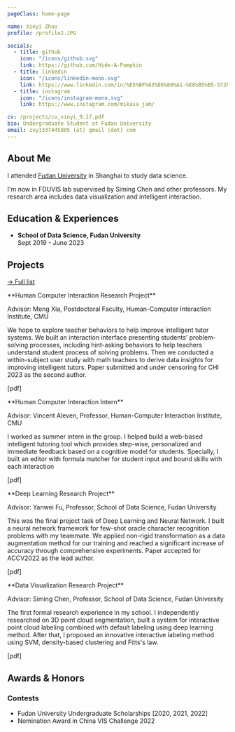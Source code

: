 ```yaml
---
pageClass: home-page

name: Xinyi Zhao
profile: /profile2.JPG

socials:
  - title: github
    icon: "/icons/github.svg"
    link: https://github.com/Hide-A-Pumpkin
  - title: linkedin
    icon: "/icons/linkedin-mono.svg"
    link: https://www.linkedin.com/in/%E5%BF%83%E6%80%A1-%E8%B5%B5-572ba8228
  - title: instagram
    icon: "/icons/instagram-mono.svg"
    link: https://www.instagram.com/mikasa_jam/

cv: /projects/cv_xinyi_9.17.pdf
bio: Undergraduate Student at Fudan University
email: zxy1337445805 (at) gmail (dot) com
---
```


<ProfileSection :frontmatter="$page.frontmatter" />

## About Me

I attended [Fudan University](https://www.fudan.edu.cn/) in Shanghai to study data science.

I'm now in FDUVIS lab supervised by Siming Chen and other professors. My research area includes data visualization and intelligent interaction.


## Education & Experiences

- **School of Data Science, Fudan University** <br/>
Sept 2019 - June 2023


## Projects

[→ Full list](/projects/)

<ProjectCard image="/projects/eqlens.jpg" hideBorder=true>
**Human Computer Interaction Research Project**

 Advisor: Meng Xia, Postdoctoral Faculty, Human-Computer Interaction Institute, CMU

 We hope to explore  teacher behaviors to help improve intelligent tutor systems. We built an interaction interface presenting students’ problem-solving processes, including hint-asking behaviors to help teachers understand student process of solving problems.
 Then we conducted a within-subject user study with math teachers to derive data insights for improving intelligent tutors.
 Paper submitted and under censoring for CHI 2023 as the second author.

[pdf]

</ProjectCard>

<ProjectCard image="/projects/ctat.jpg" hideBorder=true>
**Human Computer Interaction Intern**

  Advisor: Vincent Aleven, Professor, Human-Computer Interaction Institute, CMU

 I worked as summer intern in the group. I  helped build a web-based intelligent tutoring tool which provides step-wise, personalized and immediate feedback based on a cognitive model for students.
  Specially, I built an editor with formula matcher for student input and bound skills with each interaction

[pdf]

</ProjectCard>

<ProjectCard image="/projects/FFDAugmentor.jpg" hideBorder=true>
**Deep Learning Research Project**

  Advisor: Yanwei Fu, Professor, School of Data Science, Fudan University

 This was the final project task of Deep Learning and Neural Network. I  built a neural network framework for few-shot oracle character recognition problems with my teammate.
 We applied non-rigid transformation as a data augmentation method for our training and reached a significant increase of accuracy through comprehensive experiments.
  Paper accepted for ACCV2022 as the lead author.

[pdf]

</ProjectCard>

<ProjectCard image="/projects/onelabeler.jpg" hideBorder=true>
**Data Visualization Research Project**

  Advisor: Siming Chen, Professor, School of Data Science, Fudan University

 The first formal research experience in my school. I independently researched on 3D point cloud segmentation, built a system for interactive point cloud labeling combined with default labeling using deep learning method. After that, I proposed an innovative interactive labeling method using SVM, density-based clustering and Fitts's law.

[pdf]

</ProjectCard>


## Awards & Honors

### Contests
- Fudan University Undergraduate Scholarships [2020, 2021, 2022]
- Nomination Award in China VIS Challenge 2022

<!-- Custom style for this page -->

<style lang="stylus">

.theme-container.home-page .page
  font-size 14px
  font-family "lucida grande", "lucida sans unicode", lucida, "Helvetica Neue", Helvetica, Arial, sans-serif;
  p
    margin 0 0 0.5rem
  p, ul, ol
    line-height normal
  a
    font-weight normal
  .theme-default-content:not(.custom) > h2
    margin-bottom 0.5rem
  .theme-default-content:not(.custom) > h2:first-child + p
    margin-top 0.5rem
  .theme-default-content:not(.custom) > h3
    padding-top 4rem

  /* Override */
  .md-card
    margin-top 0.5em
    .card-image
      padding 0.2rem
      img
        max-width 120px
        max-height 120px
    .card-content p
      -webkit-margin-after 0.2em

@media (max-width: 419px)
  .theme-container.home-page .page
    p, ul, ol
      line-height 1.5

    .md-card
      .card-image
        img 
          width 100%
          max-width 400px

</style>
